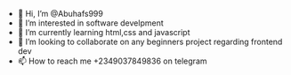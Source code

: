 - 👋 Hi, I’m @Abuhafs999
- 👀 I’m interested in software develpment
- 🌱 I’m currently learning html,css and javascript
- 💞️ I’m looking to collaborate on any beginners project regarding frontend dev
- 📫 How to reach me +2349037849836 on telegram

<!---
Abuhafs999/Abuhafs999 is a ✨ special ✨ repository because its `README.md` (this file) appears on your GitHub profile.
You can click the Preview link to take a look at your changes.
--->
